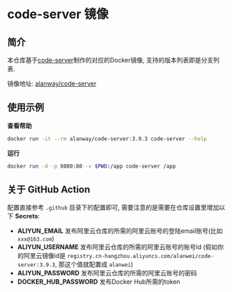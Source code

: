 # code-server 镜像

## 简介

本仓库基于[code-server](https://github.com/coder/code-server)制作的对应的Docker镜像, 支持的版本列表即是分支列表.

镜像地址: [alanway/code-server](https://hub.docker.com/alanway/code-server)


## 使用示例

**查看帮助**

```bash
docker run -it --rm alanway/code-server:3.9.3 code-server --help
```

**运行**

```bash
docker run -d -p 8080:80 -v $PWD:/app code-server /app
```

## 关于 GitHub Action

配置直接参考 `.github` 目录下的配置即可, 需要注意的是需要在仓库设置里增加以下 **Secrets**:

* **ALIYUN_EMAIL** 发布阿里云仓库的所需的阿里云账号的登陆email账号(比如 `xxx@163.com`)
* **ALIYUN_USERNAME** 发布阿里云仓库的所需的阿里云账号的账号Id (假如你的阿里云镜像id是 `registry.cn-hangzhou.aliyuncs.com/alanwei/code-server:3.9.3`, 那这个值就配置成 `alanwei`)
* **ALIYUN_PASSWORD** 发布阿里云仓库的所需的阿里云账号的密码 
* **DOCKER_HUB_PASSWORD** 发布Docker Hub所需的token